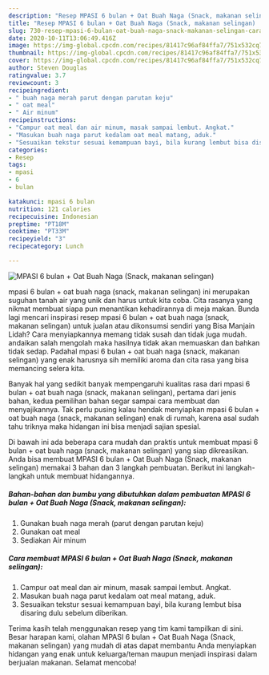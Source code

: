 ```yaml
---
description: "Resep MPASI 6 bulan + Oat Buah Naga (Snack, makanan selingan) | Cara Masak MPASI 6 bulan + Oat Buah Naga (Snack, makanan selingan) Yang Enak Banget"
title: "Resep MPASI 6 bulan + Oat Buah Naga (Snack, makanan selingan) | Cara Masak MPASI 6 bulan + Oat Buah Naga (Snack, makanan selingan) Yang Enak Banget"
slug: 730-resep-mpasi-6-bulan-oat-buah-naga-snack-makanan-selingan-cara-masak-mpasi-6-bulan-oat-buah-naga-snack-makanan-selingan-yang-enak-banget
date: 2020-10-11T13:06:49.416Z
image: https://img-global.cpcdn.com/recipes/81417c96af84ffa7/751x532cq70/mpasi-6-bulan-oat-buah-naga-snack-makanan-selingan-foto-resep-utama.jpg
thumbnail: https://img-global.cpcdn.com/recipes/81417c96af84ffa7/751x532cq70/mpasi-6-bulan-oat-buah-naga-snack-makanan-selingan-foto-resep-utama.jpg
cover: https://img-global.cpcdn.com/recipes/81417c96af84ffa7/751x532cq70/mpasi-6-bulan-oat-buah-naga-snack-makanan-selingan-foto-resep-utama.jpg
author: Steven Douglas
ratingvalue: 3.7
reviewcount: 3
recipeingredient:
- " buah naga merah parut dengan parutan keju"
- " oat meal"
- " Air minum"
recipeinstructions:
- "Campur oat meal dan air minum, masak sampai lembut. Angkat."
- "Masukan buah naga parut kedalam oat meal matang, aduk."
- "Sesuaikan tekstur sesuai kemampuan bayi, bila kurang lembut bisa disaring dulu sebelum diberikan."
categories:
- Resep
tags:
- mpasi
- 6
- bulan

katakunci: mpasi 6 bulan 
nutrition: 121 calories
recipecuisine: Indonesian
preptime: "PT18M"
cooktime: "PT33M"
recipeyield: "3"
recipecategory: Lunch

---
```



![MPASI 6 bulan + Oat Buah Naga (Snack, makanan selingan)](https://img-global.cpcdn.com/recipes/81417c96af84ffa7/751x532cq70/mpasi-6-bulan-oat-buah-naga-snack-makanan-selingan-foto-resep-utama.jpg)


mpasi 6 bulan + oat buah naga (snack, makanan selingan) ini merupakan suguhan tanah air yang unik dan harus untuk kita coba. Cita rasanya yang nikmat membuat siapa pun menantikan kehadirannya di meja makan.
Bunda lagi mencari inspirasi resep mpasi 6 bulan + oat buah naga (snack, makanan selingan) untuk jualan atau dikonsumsi sendiri yang Bisa Manjain Lidah? Cara menyiapkannya memang tidak susah dan tidak juga mudah. andaikan salah mengolah maka hasilnya tidak akan memuaskan dan bahkan tidak sedap. Padahal mpasi 6 bulan + oat buah naga (snack, makanan selingan) yang enak harusnya sih memiliki aroma dan cita rasa yang bisa memancing selera kita.



Banyak hal yang sedikit banyak mempengaruhi kualitas rasa dari mpasi 6 bulan + oat buah naga (snack, makanan selingan), pertama dari jenis bahan, kedua pemilihan bahan segar sampai cara membuat dan menyajikannya. Tak perlu pusing kalau hendak menyiapkan mpasi 6 bulan + oat buah naga (snack, makanan selingan) enak di rumah, karena asal sudah tahu triknya maka hidangan ini bisa menjadi sajian spesial.


Di bawah ini ada beberapa cara mudah dan praktis untuk membuat mpasi 6 bulan + oat buah naga (snack, makanan selingan) yang siap dikreasikan. Anda bisa membuat MPASI 6 bulan + Oat Buah Naga (Snack, makanan selingan) memakai 3 bahan dan 3 langkah pembuatan. Berikut ini langkah-langkah untuk membuat hidangannya.

<!--inarticleads1-->

##### Bahan-bahan dan bumbu yang dibutuhkan dalam pembuatan MPASI 6 bulan + Oat Buah Naga (Snack, makanan selingan):

1. Gunakan  buah naga merah (parut dengan parutan keju)
1. Gunakan  oat meal
1. Sediakan  Air minum




<!--inarticleads2-->

##### Cara membuat MPASI 6 bulan + Oat Buah Naga (Snack, makanan selingan):

1. Campur oat meal dan air minum, masak sampai lembut. Angkat.
1. Masukan buah naga parut kedalam oat meal matang, aduk.
1. Sesuaikan tekstur sesuai kemampuan bayi, bila kurang lembut bisa disaring dulu sebelum diberikan.




Terima kasih telah menggunakan resep yang tim kami tampilkan di sini. Besar harapan kami, olahan MPASI 6 bulan + Oat Buah Naga (Snack, makanan selingan) yang mudah di atas dapat membantu Anda menyiapkan hidangan yang enak untuk keluarga/teman maupun menjadi inspirasi dalam berjualan makanan. Selamat mencoba!
